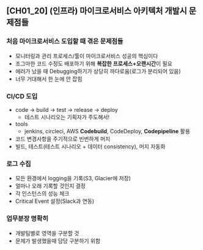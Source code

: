 ## [CH01_20] (인프라) 마이크로서비스 아키텍처 개발시 문제점들

### 처음 마이크로서비스 도입할 때 겪은 문제점들
- 모니터링과 관리 프로세스/툴이 마이크로서비스 성공의 핵심이다
- 조그마한 코드 수정도 배포하기 위해 **복잡한 프로세스+오랜시간**이 필요
- 에러가 났을 때 Debugging하기가 상당히 까다로움(로그가 분리되어 있음)
- 너무 거대해서 한 눈에 안 잡힘

### CI/CD 도입
- code -> build -> test -> release -> deploy
  - 테스트 시나리오는 기획자가 주도해서!
- tools
  - jenkins, circleci, AWS **Codebuild**, CodeDeploy, **Codepipeline** 활용
- 코드 변경사항을 주기적으로 빈번하게 머지
- 빌드, 테스트(테스트 시나리오 + 데이터 consistency), 머지 자동화

### 로그 수집
- 모든 환경에서 logging을 기록(S3, Glacier에 저장)
- 얼마나 오래 기록할 것인지 결정
- 각 인스턴스의 성능 체크
- Critical Event 설정(Slack과 연동)

### 업무분장 명확히
- 개발팀별로 영역을 구분할 것
- 문제가 발생했을때 담당 구분하기 위함